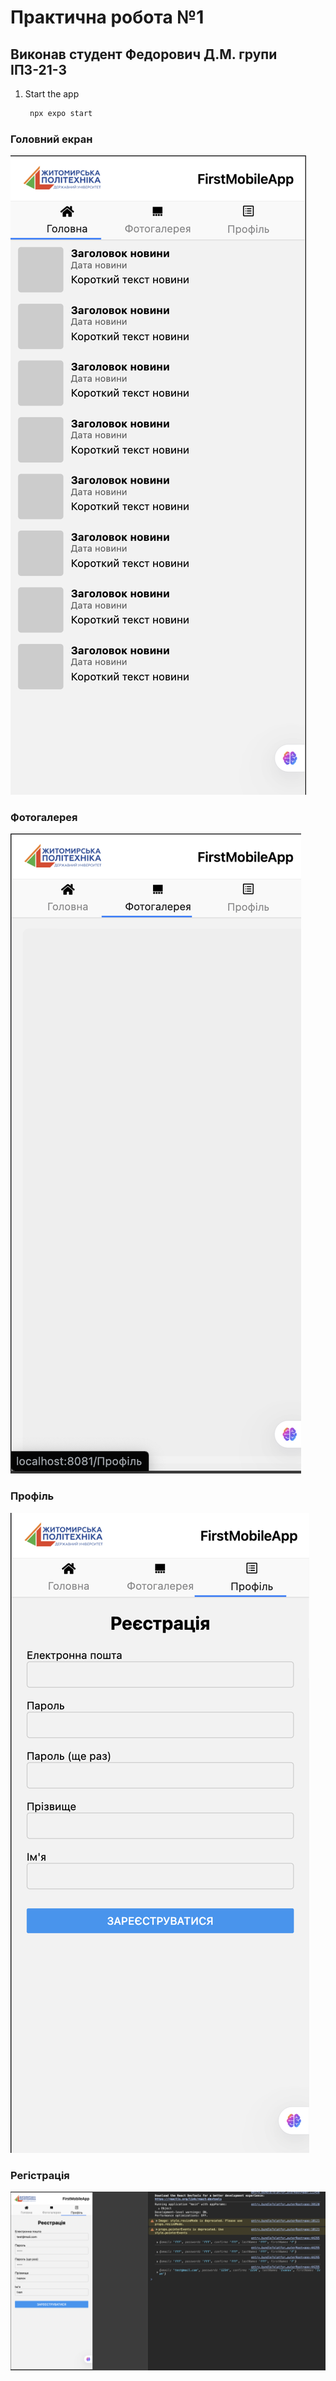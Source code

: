 # Практична робота №1
## Виконав студент Федорович Д.М. групи ІПЗ-21-3
1. Start the app

   ```bash
    npx expo start
   ```
### Головний екран
![mainpage](assets/images/screenshots/mainpage.png)

### Фотогалерея
![fotogalery](assets/images/screenshots/fotogalery.png)

### Профіль
![profile](assets/images/screenshots/profile.png)

### Регістрація
![registration](assets/images/screenshots/registration.png)